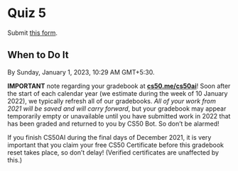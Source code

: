 # Quiz 5

Submit [this form](https://forms.cs50.io/293eb579-5380-4e6e-9d1d-1c0a67b8fcf1).

## **When to Do It**

By Sunday, January 1, 2023, 10:29 AM GMT+5:30.

**IMPORTANT** note regarding your gradebook at **[cs50.me/cs50ai](https://cs50.me/cs50ai)**! Soon after the start of each calendar year (we estimate during the week of 10 January 2022), we typically refresh all of our gradebooks. *All of your work from 2021 will be saved and will carry forward*, but your gradebook may appear temporarily empty or unavailable until you have submitted work in 2022 that has been graded and returned to you by CS50 Bot. So don’t be alarmed!

If you finish CS50AI during the final days of December 2021, it is very important that you claim your free CS50 Certificate before this gradebook reset takes place, so don’t delay! (Verified certificates are unaffected by this.)